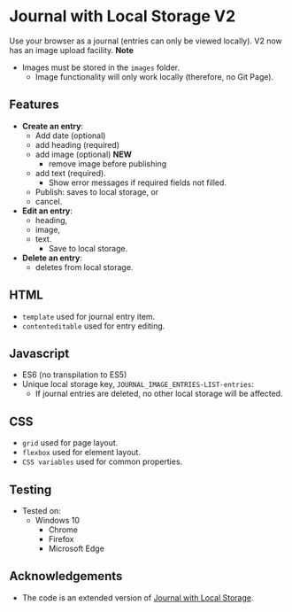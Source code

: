 # Journal with Local Storage V2

Use your browser as a journal (entries can only be viewed locally).
V2 now has an image upload facility.
**Note**

- Images must be stored in the `images` folder.
  - Image functionality will only work locally (therefore, no Git Page).

## Features

- **Create an entry**:
  - Add date (optional)
  - add heading (required)
  - add image (optional) **NEW**
    - remove image before publishing
  - add text (required).
    - Show error messages if required fields not filled.
  - Publish: saves to local storage, or
  - cancel.
- **Edit an entry**:
  - heading,
  - image,
  - text.
    - Save to local storage.
- **Delete an entry**:
  - deletes from local storage.

## HTML

- `template` used for journal entry item.
- `contenteditable` used for entry editing.

## Javascript

- ES6 (no transpilation to ES5)
- Unique local storage key, `JOURNAL_IMAGE_ENTRIES-LIST-entries`:
  - If journal entries are deleted, no other local storage will be affected.

## CSS

- `grid` used for page layout.
- `flexbox` used for element layout.
- `CSS variables` used for common properties.

## Testing

- Tested on:
  - Windows 10
    - Chrome
    - Firefox
    - Microsoft Edge

## Acknowledgements

- The code is an extended version of [Journal with Local Storage](https://github.com/chrisnajman/journal-with-local-storage).
